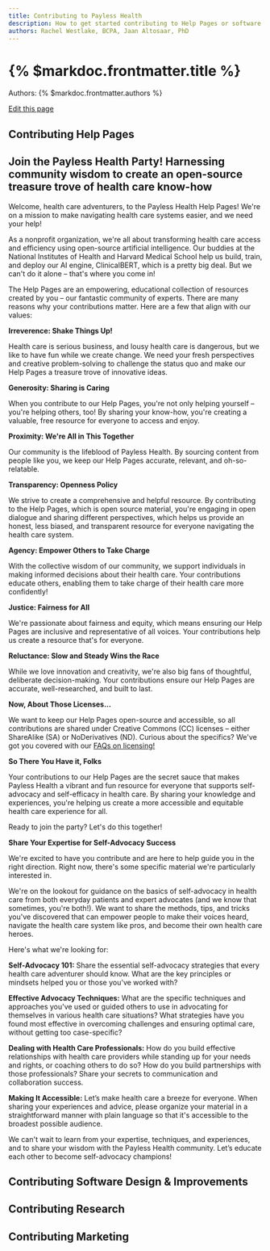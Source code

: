 ```yaml
---
title: Contributing to Payless Health
description: How to get started contributing to Help Pages or software.
authors: Rachel Westlake, BCPA, Jaan Altosaar, PhD
---
```


# {% $markdoc.frontmatter.title %}

Authors: {% $markdoc.frontmatter.authors %}

[Edit this page](https://github.com/onefact/handbook.payless.health/edit/main/pages/contributing.md)


## Contributing Help Pages
## Join the Payless Health Party! Harnessing community wisdom to create an open-source treasure trove of health care know-how



Welcome, health care adventurers, to the Payless Health Help Pages! We're on a mission to make navigating health care systems easier, and we need your help!

As a nonprofit organization, we're all about transforming health care access and efficiency using open-source artificial intelligence. Our buddies at the National Institutes of Health and Harvard Medical School help us build, train, and deploy our AI engine, ClinicalBERT, which is a pretty big deal. But we can't do it alone – that's where you come in!

The Help Pages are an empowering, educational collection of resources created by you – our fantastic community of experts. There are many reasons why your contributions matter. Here are a few that align with our values:

**Irreverence: Shake Things Up!**

Health care is serious business, and lousy health care is dangerous, but we like to have fun while we create change. We need your fresh perspectives and creative problem-solving to challenge the status quo and make our Help Pages a treasure trove of innovative ideas.

**Generosity: Sharing is Caring**

When you contribute to our Help Pages, you're not only helping yourself – you're helping others, too! By sharing your know-how, you're creating a valuable, free resource for everyone to access and enjoy.

**Proximity: We're All in This Together**

Our community is the lifeblood of Payless Health. By sourcing content from people like you, we keep our Help Pages accurate, relevant, and oh-so-relatable.

**Transparency: Openness Policy**

We strive to create a comprehensive and helpful resource. By contributing to the Help Pages, which is open source material, you're engaging in open dialogue and sharing different perspectives, which helps us provide an honest, less biased, and transparent resource for everyone navigating the health care system.

**Agency: Empower Others to Take Charge**

With the collective wisdom of our community, we support individuals in making informed decisions about their health care. Your contributions educate others, enabling them to take charge of their health care more confidently!

**Justice: Fairness for All**

We're passionate about fairness and equity, which means ensuring our Help Pages are inclusive and representative of all voices. Your contributions help us create a resource that's for everyone.

**Reluctance: Slow and Steady Wins the Race**

While we love innovation and creativity, we're also big fans of thoughtful, deliberate decision-making. Your contributions ensure our Help Pages are accurate, well-researched, and built to last.

**Now, About Those Licenses...**

We want to keep our Help Pages open-source and accessible, so all contributions are shared under Creative Commons (CC) licenses – either ShareAlike (SA) or NoDerivatives (ND). Curious about the specifics? We've got you covered with our [FAQs on licensing!](https://www.payless.health/faq)

**So There You Have it, Folks**

Your contributions to our Help Pages are the secret sauce that makes Payless Health a vibrant and fun resource for everyone that supports self-advocacy and self-efficacy in health care. By sharing your knowledge and experiences, you're helping us create a more accessible and equitable health care experience for all.

Ready to join the party? Let's do this together!

**Share Your Expertise for Self-Advocacy Success**

We're excited to have you contribute and are here to help guide you in the right direction. Right now, there's some specific material we're particularly interested in.

We're on the lookout for guidance on the basics of self-advocacy in health care from both everyday patients and expert advocates (and we know that sometimes, you're both!). We want to share the methods, tips, and tricks you've discovered that can empower people to make their voices heard, navigate the health care system like pros, and become their own health care heroes.

Here's what we're looking for:

**Self-Advocacy 101:** Share the essential self-advocacy strategies that every health care adventurer should know. What are the key principles or mindsets helped you or those you've worked with?

**Effective Advocacy Techniques:** What are the specific techniques and approaches you've used or guided others to use in advocating for themselves in various health care situations? What strategies have you found most effective in overcoming challenges and ensuring optimal care, without getting too case-specific?

**Dealing with Health Care Professionals:** How do you build effective relationships with health care providers while standing up for your needs and rights, or coaching others to do so? How do you build partnerships with those professionals? Share your secrets to communication and collaboration success.

**Making It Accessible:** Let’s make health care a breeze for everyone. When sharing your experiences and advice, please organize your material in a straightforward manner with plain language so that it's accessible to the broadest possible audience.

We can't wait to learn from your expertise, techniques, and experiences, and to share your wisdom with the Payless Health community. Let’s educate each other to become self-advocacy champions!


## Contributing Software Design & Improvements

## Contributing Research

## Contributing Marketing
